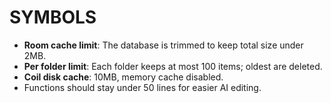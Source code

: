 # SYMBOLS

- **Room cache limit**: The database is trimmed to keep total size under 2MB.
- **Per folder limit**: Each folder keeps at most 100 items; oldest are deleted.
- **Coil disk cache**: 10MB, memory cache disabled.
- Functions should stay under 50 lines for easier AI editing.
